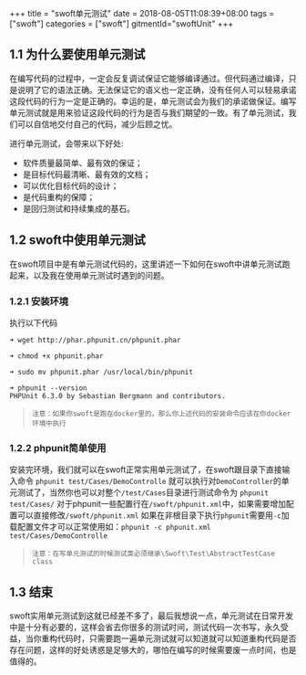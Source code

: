 +++
title = "swoft单元测试"
date = 2018-08-05T11:08:39+08:00
tags = ["swoft"]
categories = ["swoft"]
gitmentId="swoftUnit"
+++


## 1.1 为什么要使用单元测试
   在编写代码的过程中，一定会反复调试保证它能够编译通过。但代码通过编译，只是说明了它的语法正确。无法保证它的语义也一定正确，没有任何人可以轻易承诺这段代码的行为一定是正确的。幸运的是，单元测试会为我们的承诺做保证。编写单元测试就是用来验证这段代码的行为是否与我们期望的一致。有了单元测试，我们可以自信地交付自己的代码，减少后顾之忧。
   <!--more-->
   
进行单元测试，会带来以下好处:

* 软件质量最简单、最有效的保证；
* 是目标代码最清晰、最有效的文档；
* 可以优化目标代码的设计；
* 是代码重构的保障；
* 是回归测试和持续集成的基石。

## 1.2 swoft中使用单元测试
在swoft项目中是有单元测试代码的，这里讲述一下如何在swoft中讲单元测试跑起来，以及我在使用单元测试时遇到的问题。
### 1.2.1 安装环境
执行以下代码
```
➜ wget http://phar.phpunit.cn/phpunit.phar

➜ chmod +x phpunit.phar

➜ sudo mv phpunit.phar /usr/local/bin/phpunit

➜ phpunit --version
PHPUnit 6.3.0 by Sebastian Bergmann and contributors.
```

> `注意：如果你swoft是跑在docker里的，那么你上述代码的安装命令应该在你docker环境中执行`

### 1.2.2 phpunit简单使用
安装完环境，我们就可以在swoft正常实用单元测试了，在swoft跟目录下直接输入命令
```phpunit test/Cases/DemoControlle```
就可以执行对`DemoController`的单元测试了，当然你也可以对整个`/test/Cases`目录进行测试命令为
```phpunit test/Cases/```
对于phpunit一些配置行在`/swoft/phpunit.xml`中，如果需要增加配置可以直接修改`/swoft/phpunit.xml`
如果在非根目录下执行`phpunit`需要用`-c`加载配置文件才可以正常使用如：`phpunit -c phpunit.xml test/Cases/DemoControlle`

> `注意：在写单元测试的时候测试类必须继承\Swoft\Test\AbstractTestCase class`

## 1.3 结束
swoft实用单元测试到这就已经差不多了，最后我想说一点，单元测试在日常开发中是十分有必要的，这样会省去你很多的测试时间，测试代码一次书写，永久受益，当你重构代码时，只需要跑一遍单元测试就可以知道就可以知道重构代码是否存在问题，这样的好处诱惑是足够大的，哪怕在编写的时候需要废一点时间，也是值得的。